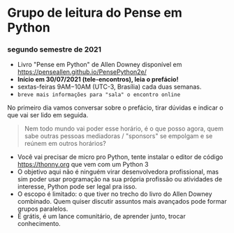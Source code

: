 # Grupo de leitura do Pense em Python 
### segundo semestre de 2021

- Livro "Pense em Python" de Allen Downey disponível em https://penseallen.github.io/PensePython2e/
- **Início em 30/07/2021 (tele-encontros), leia o prefácio!**
- sextas-feiras 9AM­−10AM (UTC-3, Brasília) cada duas semanas.
- `breve mais informações para "sala" o encontro online`

No primeiro dia vamos conversar sobre o prefácio, tirar dúvidas e indicar o que vai ser lido em seguida. 

> Nem todo mundo vai poder esse horário, é o que posso agora, quem sabe outras pessoas mediadoras / "sponsors" se empolgam e se reúnem em outros horários?

- Você vai precisar de micro pro Python, tente instalar o editor de código https://thonny.org que vem com um Python 3
- O objetivo aqui não é ninguém virar desenvolvedora profissional, mas sim poder usar programação na sua própria profissão ou atividades de interesse, Python pode ser legal pra isso.
- O escopo é limitado: o que tiver no trecho do livro do Allen Downey combinado. Quem quiser discutir assuntos mais avançados pode formar grupos paralelos.
- É grátis, é um lance comunitário, de aprender junto, trocar conhecimento.
